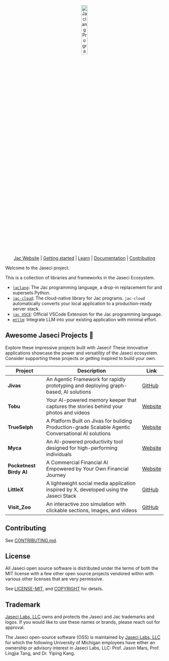<div align="center">
  <picture>
    <source media="(prefers-color-scheme: dark)" srcset="https://www.jac-lang.org//assets/logo.png">
    <source media="(prefers-color-scheme: light)" srcset="https://www.jac-lang.org//assets/logo.png">
    <img alt="Jaclang Programming Language: Unique and Powerful programming language that runs on top of Python"
         src="https://www.jac-lang.org//assets/logo.png"
         width="20%">
  </picture>

[Jac Website] | [Getting started] | [Learn] | [Documentation] | [Contributing]

[Jac]: https://www.jac-lang.org/
[Jac Website]: https://www.jac-lang.org/
[Getting Started]: https://www.jac-lang.org//start/
[Learn]: https://www.jac-lang.org//learn
[Documentation]: https://www.jac-lang.org//learn/guide/
[Contributing]: .github/CONTRIBUTING.md

</div>

Welcome to the Jaseci project.

This is a collection of libraries and frameworks in the Jaseci Ecosystem.

- [`jaclang`](jac/): The Jac programming language, a drop-in replacement for and supersets Python.
- [`jac-cloud`](jac-cloud/): The cloud-native library for Jac programs. `jac-cloud` automatically converts your local application to a production-ready server stack.
- [`jac VSCE`](jac/support/vscode_ext): Official VSCode Extension for the Jac programming language.
- [`mtllm`](jac-mtllm/): Integrate LLM into your existing application with minimal effort.

## Awesome Jaseci Projects 🚀

Explore these impressive projects built with Jaseci! These innovative applications showcase the power and versatility of the Jaseci ecosystem. Consider supporting these projects or getting inspired to build your own.

| Project | Description | Link |
|---------|-------------|------|
| **Jivas** | An Agentic Framework for rapidly prototyping and deploying graph-based, AI solutions | [GitHub](https://github.com/TrueSelph/jivas) |
| **Tobu** | Your AI-powered memory keeper that captures the stories behind your photos and videos | [Website](https://tobu.life/) |
| **TrueSelph** | A Platform Built on Jivas for building Production-grade Scalable Agentic Conversational AI solutions | [Website](https://trueselph.com/) |
| **Myca** | An AI-powered productivity tool designed for high-performing individuals | [Website](https://www.myca.ai/) |
| **Pocketnest Birdy AI** | A Commercial Financial AI Empowered by Your Own Financial Journey | [Website](https://www.pocketnest.com/) |
| **LittleX** | A lightweight social media application inspired by X, developed using the Jaseci Stack | [GitHub](https://github.com/Jaseci-Labs/littleX) |
| **Visit_Zoo** | An interactive zoo simulation with clickable sections, images, and videos | [GitHub](https://github.com/Thamirawaran/Visit_Zoo) |

## Contributing

See [CONTRIBUTING.md](.github/CONTRIBUTING.md).

## License

All Jaseci open source software is distributed under the terms of both the MIT license with a few other open source projects vendored
within with various other licenses that are very permissive.

See [LICENSE-MIT](.guthub/LICENSE), and
[COPYRIGHT](COPYRIGHT) for details.

## Trademark

[Jaseci Labs, LLC][jaseci] owns and protects the Jaseci and Jac trademarks and logos.
If you would like to use these names or brands, please reach out for approval.

[jaseci]: https://jaseci.org/

The Jaseci open-source software (OSS) is maintained by [Jaseci Labs, LLC][jaseci] for which the following University of Michigan employees have either an ownership or advisory interest in Jaseci Labs, LLC: Prof. Jason Mars, Prof. Lingjia Tang, and Dr. Yiping Kang.

[jaseci]: https://jaseci.org/
